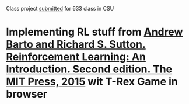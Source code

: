 Class project [submitted](https://drive.google.com/file/d/1Jb611T8DZr1AreRpRU-b2-4Xez0ZQBNM/view?usp=sharing) for 633 class in CSU

Implementing RL stuff from [Andrew Barto and Richard S. Sutton. Reinforcement Learning: An Introduction.
Second edition. The MIT Press, 2015](https://web.stanford.edu/class/psych209/Readings/SuttonBartoIPRLBook2ndEd.pdf) wit T-Rex Game in browser
=======


